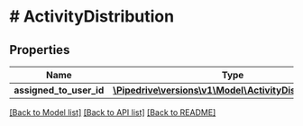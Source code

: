 # # ActivityDistribution

## Properties

Name | Type | Description | Notes
------------ | ------------- | ------------- | -------------
**assigned_to_user_id** | [**\Pipedrive\versions\v1\Model\ActivityDistributionItem**](ActivityDistributionItem.md) |  | [optional]

[[Back to Model list]](../../README.md#models) [[Back to API list]](../../README.md#endpoints) [[Back to README]](../../README.md)
